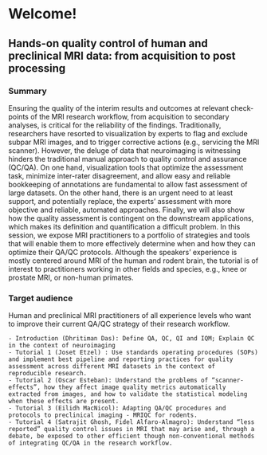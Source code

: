 # Welcome!

## Hands-on quality control of human and preclinical MRI data: from acquisition to post processing

### Summary

Ensuring the quality of the interim results and outcomes at relevant check-points of the MRI research workflow, from acquisition
to secondary analyses, is critical for the reliability of the findings. Traditionally, researchers have resorted to visualization by
experts to flag and exclude subpar MRI images, and to trigger corrective actions (e.g., servicing the MRI scanner). However, the
deluge of data that neuroimaging is witnessing hinders the traditional manual approach to quality control and assurance
(QC/QA). On one hand, visualization tools that optimize the assessment task, minimize inter-rater disagreement, and allow easy
and reliable bookkeeping of annotations are fundamental to allow fast assessment of large datasets. On the other hand, there is
an urgent need to at least support, and potentially replace, the experts’ assessment with more objective and reliable, automated
approaches. Finally, we will also show how the quality assessment is contingent on the downstream applications, which makes
its definition and quantification a difficult problem. In this session, we expose MRI practitioners to a portfolio of strategies and
tools that will enable them to more effectively determine when and how they can optimize their QA/QC protocols. Although the
speakers’ experience is mostly centered around MRI of the human and rodent brain, the tutorial is of interest to practitioners
working in other fields and species, e.g., knee or prostate MRI, or non-human primates.

### Target audience

Human and preclinical MRI practitioners of all experience levels who want to improve their current QA/QC strategy of their research workflow.

```{admonition} Learning outcomes
- Introduction (Dhritiman Das): Define QA, QC, QI and IQM; Explain QC in the context of neuroimaging 
- Tutorial 1 (Joset Etzel) : Use standards operating procedures (SOPs) and implement best pipeline and reporting practices for quality assessment across different MRI datasets in the context of reproducible research.
- Tutorial 2 (Oscar Esteban): Understand the problems of “scanner-effects”, how they affect image quality metrics automatically extracted from images, and how to validate the statistical modeling when these effects are present.
- Tutorial 3 (Eilidh MacNicol): Adapting QA/QC procedures and protocols to preclinical imaging - MRIQC for rodents.
- Tutorial 4 (Satrajit Ghosh, Fidel Alfaro-Almagro): Understand “less reported” quality control issues in MRI that may arise and, through a debate, be exposed to other efficient though non-conventional methods of integrating QC/QA in the research workflow.
```

